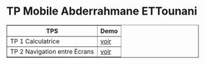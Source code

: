# TP Mobile Abderrahmane ETTounani

<table border="1" >
    <tr>
        <th>TPS</th>
        <th>Demo</th>
    </tr>
    <tr>
        <td>TP 1 Calculatrice</td>
        <td><a href="https://github.com/ET-TOUNANI/MonSuperCalculatrice">voir</a></td>
    </tr>
    <tr>
        <td>TP 2 Navigation entre Écrans</td>
        <td><a href="https://github.com/ET-TOUNANI/ETTOUNANI_TP_MOBILE/tree/main/tp2">voir</a></td>
    </tr>
    
</table>
